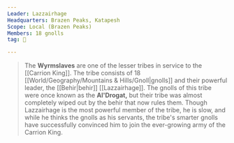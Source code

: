 ```yaml
---
Leader: Lazzairhage
Headquarters: Brazen Peaks, Katapesh
Scope: Local (Brazen Peaks)
Members: 18 gnolls
tag: 👥

---
```


> The **Wyrmslaves** are one of the lesser tribes in service to the [[Carrion King]]. The tribe consists of 18 [[World/Geography/Mountains & Hills/Gnoll|gnolls]] and their powerful leader, the [[Behir|behir]] [[Lazzairhage]]. The gnolls of this tribe were once known as the **Al'Drogat,** but their tribe was almost completely wiped out by the behir that now rules them. 
> Though Lazzairhage is the most powerful member of the tribe, he is slow, and while he thinks the gnolls as his servants, the tribe's smarter gnolls have successfully convinced him to join the ever-growing army of the Carrion King.







